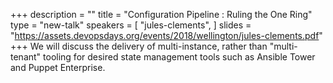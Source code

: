 +++
description = ""
title = "Configuration Pipeline : Ruling the One Ring"
type = "new-talk"
speakers = [
        "jules-clements",
]
slides = "https://assets.devopsdays.org/events/2018/wellington/jules-clements.pdf"
+++
We will discuss the delivery of multi-instance, rather than "multi-tenant" tooling for desired state management tools such as Ansible Tower and Puppet Enterprise.